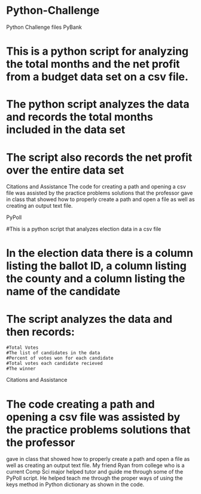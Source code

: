 # Python-Challenge
Python Challenge files
PyBank 

# This is a python script for analyzing the total months and the net profit from a budget data set on a csv file.
# The python script analyzes the data and records the total months included in the data set
# The script also records the net profit over the entire data set

Citations and Assistance
The code for creating a path and opening a csv file was assisted by the practice problems solutions that the professor 
gave in class that showed how to properly create a path and open a file as well as creating an output text file. 


PyPoll

#This is a python script that analyzes election data in a csv file
# In the election data there is a column listing the ballot ID, a column listing the county and a column listing the name of the candidate
# The script analyzes the data and then records:
    #Total Votes
    #The list of candidates in the data
    #Percent of votes won for each candidate
    #Total votes each candidate recieved
    #The winner

Citations and Assistance
# The code creating a path and opening a csv file was assisted by the practice problems solutions that the professor 
gave in class that showed how to properly create a path and open a file as well as creating an output text file.
My friend Ryan from college who is a current Comp Sci major helped tutor and guide me through some of the PyPoll script. He helped teach me through the proper ways
of using the keys method in Python dictionary as shown in the code. 
